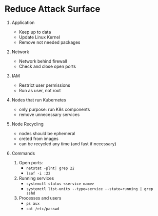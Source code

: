 # Reduce Attack Surface

1. Application
    * Keep up to data
    * Update Linux Kernel
    * Remove not needed packages
1. Network
    * Network behind firewall
    * Check and close open ports
1. IAM
    * Restrict user permissions
    * Run as user, not root

1. Nodes that run Kubernetes
    * only purpose: run K8s components
    * remove unnecessary services
1. Node Recycling
    * nodes should be ephemeral
    * creted from images
    * can be recycled any time (and fast if necessary)

1. Commands
    1. Open ports: 
        * `netstat -plnt| grep 22`
        * `lsof -i :22`
    1. Running services
        * `systemctl status <service name>`
        * `systemctl list-units --type=service --state=running | grep sshd`
    1. Processes and users
        * `ps aux`
        * `cat /etc/passwd`